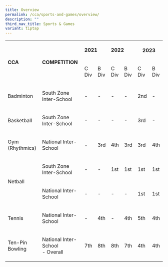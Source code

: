 ```yaml
---
title: Overview
permalink: /cca/sports-and-games/overview/
description: ""
third_nav_title: Sports & Games
variant: tiptap
---
```

<table>
<tbody>
<tr>
<td rowspan="2" colspan="1">
<p><strong>CCA</strong>
</p>
</td>
<td rowspan="2" colspan="1">
<p><strong>COMPETITION</strong>
</p>
</td>
<td rowspan="1" colspan="2">
<p><strong>2021</strong>
</p>
</td>
<td rowspan="1" colspan="2">
<p><strong>2022</strong>
</p>
</td>
<th rowspan="1" colspan="2">
<p><strong>2023</strong>
</p>
</th>
</tr>
<tr>
<td rowspan="1" colspan="1">
<p>C Div</p>
</td>
<td rowspan="1" colspan="1">
<p>B Div</p>
</td>
<td rowspan="1" colspan="1">
<p>C Div</p>
</td>
<td rowspan="1" colspan="1">
<p>B Div</p>
</td>
<td rowspan="1" colspan="1">
<p>C Div</p>
</td>
<td rowspan="1" colspan="1">
<p>B Div</p>
</td>
</tr>
<tr>
<td rowspan="1" colspan="1">
<p>Badminton</p>
</td>
<td rowspan="1" colspan="1">
<p>South Zone Inter-School</p>
</td>
<td rowspan="1" colspan="1">
<p>-</p>
</td>
<td rowspan="1" colspan="1">
<p>-</p>
</td>
<td rowspan="1" colspan="1">
<p>-</p>
</td>
<td rowspan="1" colspan="1">
<p>-</p>
</td>
<td rowspan="1" colspan="1">
<p>2nd</p>
</td>
<td rowspan="1" colspan="1">
<p>-</p>
</td>
</tr>
<tr>
<td rowspan="1" colspan="1">
<p>Basketball</p>
</td>
<td rowspan="1" colspan="1">
<p>South Zone Inter-School</p>
</td>
<td rowspan="1" colspan="1">
<p>-</p>
</td>
<td rowspan="1" colspan="1">
<p>-</p>
</td>
<td rowspan="1" colspan="1">
<p>-</p>
</td>
<td rowspan="1" colspan="1">
<p>-</p>
</td>
<td rowspan="1" colspan="1">
<p>3rd</p>
</td>
<td rowspan="1" colspan="1">
<p>-</p>
</td>
</tr>
<tr>
<td rowspan="1" colspan="1">
<p>Gym
<br>(Rhythmics)</p>
</td>
<td rowspan="1" colspan="1">
<p>National Inter-School</p>
</td>
<td rowspan="1" colspan="1">
<p>-</p>
</td>
<td rowspan="1" colspan="1">
<p>3rd</p>
</td>
<td rowspan="1" colspan="1">
<p>4th</p>
</td>
<td rowspan="1" colspan="1">
<p>3rd</p>
</td>
<td rowspan="1" colspan="1">
<p>3rd</p>
</td>
<td rowspan="1" colspan="1">
<p>4th</p>
</td>
</tr>
<tr>
<td rowspan="2" colspan="1">
<p>Netball</p>
</td>
<td rowspan="1" colspan="1">
<p>South Zone Inter-School</p>
</td>
<td rowspan="1" colspan="1">
<p>-</p>
</td>
<td rowspan="1" colspan="1">
<p>-</p>
</td>
<td rowspan="1" colspan="1">
<p>1st</p>
</td>
<td rowspan="1" colspan="1">
<p>1st</p>
</td>
<td rowspan="1" colspan="1">
<p>1st</p>
</td>
<td rowspan="1" colspan="1">
<p>1st</p>
</td>
</tr>
<tr>
<td rowspan="1" colspan="1">
<p>National Inter-School</p>
</td>
<td rowspan="1" colspan="1">
<p>-</p>
</td>
<td rowspan="1" colspan="1">
<p>-</p>
</td>
<td rowspan="1" colspan="1">
<p>-</p>
</td>
<td rowspan="1" colspan="1">
<p>-</p>
</td>
<td rowspan="1" colspan="1">
<p>1st</p>
</td>
<td rowspan="1" colspan="1">
<p>1st</p>
</td>
</tr>
<tr>
<td rowspan="1" colspan="1">
<p>Tennis</p>
</td>
<td rowspan="1" colspan="1">
<p>National Inter-School</p>
</td>
<td rowspan="1" colspan="1">
<p>-</p>
</td>
<td rowspan="1" colspan="1">
<p>4th</p>
</td>
<td rowspan="1" colspan="1">
<p>-</p>
</td>
<td rowspan="1" colspan="1">
<p>4th</p>
</td>
<td rowspan="1" colspan="1">
<p>5th</p>
</td>
<td rowspan="1" colspan="1">
<p>4th</p>
</td>
</tr>
<tr>
<td rowspan="1" colspan="1">
<p>Ten-Pin Bowling</p>
</td>
<td rowspan="1" colspan="1">
<p>National Inter-School
<br>- Overall</p>
</td>
<td rowspan="1" colspan="1">
<p>7th</p>
</td>
<td rowspan="1" colspan="1">
<p>8th</p>
</td>
<td rowspan="1" colspan="1">
<p>8th</p>
</td>
<td rowspan="1" colspan="1">
<p>7th</p>
</td>
<td rowspan="1" colspan="1">
<p>4th</p>
</td>
<td rowspan="1" colspan="1">
<p>4th</p>
</td>
</tr>
</tbody>
</table>
<p></p>
